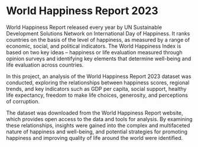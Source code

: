 # World Happiness Report 2023
World Happiness Report released every year by UN Sustainable Development Solutions Network on International Day of Happiness. It ranks countries on the basis of the level of happiness, as measured by a range of economic, social, and political indicators. The World Happiness Index is based on two key ideas – happiness or life evaluation measured through opinion surveys and identifying key elements that determine well-being and life evaluation across countries.

In this project, an analysis of the World Happiness Report 2023 dataset was conducted, exploring the relationships between happiness scores, regional trends, and key indicators such as GDP per capita, social support, healthy life expectancy, freedom to make life choices, generosity, and perceptions of corruption.

The dataset was downloaded from the World Happiness Report website, which provides open access to the data and tools for analysis. By examining these relationships, insights were gained into the complex and multifaceted nature of happiness and well-being, and potential strategies for promoting happiness and improving quality of life around the world were identified.
